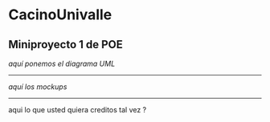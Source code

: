# CacinoUnivalle
## Miniproyecto 1 de POE
 
 *aquí ponemos el diagrama UML*
 
---
*aquí los mockups*

---
aqui lo que usted quiera creditos tal vez ?
